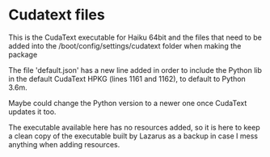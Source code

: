 # Cudatext files

This is the CudaText executable for Haiku 64bit and the files that need to be added into the /boot/config/settings/cudatext folder when making the package

The file 'default.json' has a new line added in order to include the Python lib in the default CudaText HPKG (lines 1161 and 1162), to default to Python 3.6m.

Maybe could change the Python version to a newer one once CudaText updates it too.

The executable available here has no resources added, so it is here to keep a clean copy of the executable built by Lazarus as a backup in case I mess anything when adding resources.
